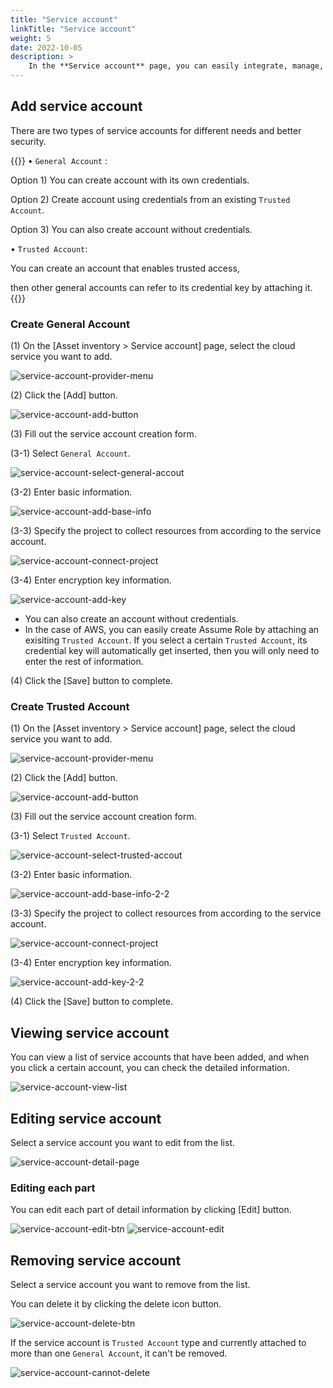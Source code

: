 ```yaml
---
title: "Service account"
linkTitle: "Service account"
weight: 5
date: 2022-10-05
description: >
    In the **Service account** page, you can easily integrate, manage, and track your accounts of each cloud service.
---
```


## Add service account

There are two types of service accounts for different needs and better security.	

{{<alert>}}
• `General Account` :
    
  Option 1) You can create account with its own credentials.	
    
  Option 2) Create account using credentials from an existing `Trusted Account`.	
    
  Option 3) You can also create account without credentials.	
    
• `Trusted Account`:
    
  You can create an account that enables trusted access,
  
  then other general accounts can refer to its credential key by attaching it.
{{</alert>}}

### Create General Account 

(1) On the [Asset inventory > Service account] page, select the cloud service you want to add.

![service-account-provider-menu](/docs/guides/getting-started/service-account-setup-img/service-account-provider-menu.png)

(2) Click the [Add] button.

![service-account-add-button](/docs/guides/getting-started/service-account-setup-img/service-account-add-button.png)

(3) Fill out the service account creation form.

(3-1) Select `General Account`.	

![service-account-select-general-accout](/docs/guides/asset-inventory/service-account-img/service-account-select-general-accout.png)

(3-2) Enter basic information.

![service-account-add-base-info](/docs/guides/getting-started/service-account-setup-img/service-account-add-base-info.png)

(3-3) Specify the project to collect resources from according to the service account.

![service-account-connect-project](/docs/guides/getting-started/service-account-setup-img/service-account-connect-project.png)

(3-4) Enter encryption key information.

![service-account-add-key](/docs/guides/getting-started/service-account-setup-img/service-account-add-key.png)

- You can also create an account without credentials.	
- In the case of AWS, you can easily create Assume Role by attaching an exisiting `Trusted Account`. If you select a certain `Trusted Account`, its credential key will automatically get inserted, then you will only need to enter the rest of information.	

(4) Click the [Save] button to complete.

### Create Trusted Account 

(1) On the [Asset inventory > Service account] page, select the cloud service you want to add.

![service-account-provider-menu](/docs/guides/getting-started/service-account-setup-img/service-account-provider-menu.png)

(2) Click the [Add] button.

![service-account-add-button](/docs/guides/getting-started/service-account-setup-img/service-account-add-button.png)

(3) Fill out the service account creation form.

(3-1) Select `Trusted Account`.	

![service-account-select-trusted-accout](/docs/guides/asset-inventory/service-account-img/service-account-select-trusted-accout.png)

(3-2) Enter basic information.

![service-account-add-base-info-2-2](/docs/guides/asset-inventory/service-account-img/service-account-add-base-info-2-2.png)

(3-3) Specify the project to collect resources from according to the service account.

![service-account-connect-project](/docs/guides/getting-started/service-account-setup-img/service-account-connect-project.png)

(3-4) Enter encryption key information.

![service-account-add-key-2-2](/docs/guides/asset-inventory/service-account-img/service-account-add-key-2-2.png)

(4) Click the [Save] button to complete.


## Viewing service account	

You can view a list of service accounts that have been added, and when you click a certain account, you can check the detailed information.	

![service-account-view-list](/docs/guides/asset-inventory/service-account-img/service-account-view-list.png)


## Editing service account		

Select a service account you want to edit from the list.	

![service-account-detail-page](/docs/guides/asset-inventory/service-account-img/service-account-detail-page.png)

### Editing each part

You can edit each part of detail information by clicking [Edit] button.

![service-account-edit-btn](/docs/guides/asset-inventory/service-account-img/service-account-edit-btn.png)
![service-account-edit](/docs/guides/asset-inventory/service-account-img/service-account-edit.png)


## Removing service account	

Select a service account you want to remove from the list.

You can delete it by clicking the delete icon button.

![service-account-delete-btn](/docs/guides/asset-inventory/service-account-img/service-account-delete-btn.png)

If the service account is `Trusted Account` type and currently attached to more than one `General Account`, it can't be removed.	

![service-account-cannot-delete](/docs/guides/asset-inventory/service-account-img/service-account-cannot-delete.png)
